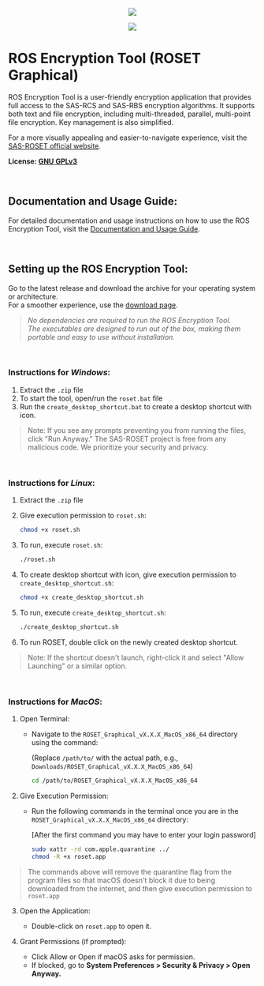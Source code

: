 <p align="center">
    <img  src="https://sas-roset.github.io/imgs/SAS_ROSET_LOGO_NAME.png"/>
</p>

<p align="center">
    <img src="https://sas-roset.github.io/imgs/SAS-ROSET_GUI_1.png"/>
</p>

# ROS Encryption Tool (ROSET Graphical)

ROS Encryption Tool is a user-friendly encryption application that provides full access to the SAS-RCS and SAS-RBS encryption algorithms. It supports both text and file encryption, including multi-threaded, parallel, multi-point file encryption. Key management is also simplified.

For a more visually appealing and easier-to-navigate experience, visit the [SAS-ROSET official website](https://sas-roset.github.io).

**License: [GNU GPLv3](LICENSE)**

<br/>

## **Documentation and Usage Guide**:
For detailed documentation and usage instructions on how to use the ROS Encryption Tool, visit the [Documentation and Usage Guide](https://sas-roset.github.io/docs/graphical/graphical.html).

<br/>

## Setting up the ROS Encryption Tool:

Go to the latest release and download the archive for your operating system or architecture.  
For a smoother experience, use the [download page](https://sas-roset.github.io/download.html).

> _No dependencies are required to run the ROS Encryption Tool._  
> _The executables are designed to run out of the box, making them portable and easy to use without installation._

<br/>

### Instructions for *Windows*:
1. Extract the `.zip` file
2. To start the tool, open/run the `roset.bat` file
3.  Run the `create_desktop_shortcut.bat` to create a desktop shortcut with icon.

> Note: If you see any prompts preventing you from running the files, click "Run Anyway."
> The SAS-ROSET project is free from any malicious code. We prioritize your security and privacy.

<br/>

### Instructions for *Linux*:
1. Extract the `.zip` file
2. Give execution permission to `roset.sh`:
    ```bash
   chmod +x roset.sh
    ```
4. To run, execute `roset.sh`:
   ```bash
   ./roset.sh
   ```

6. To create desktop shortcut with icon, give execution permission to `create_desktop_shortcut.sh`:
    ```bash
    chmod +x create_desktop_shortcut.sh
    ```

8. To run, execute `create_desktop_shortcut.sh`:
   ```bash
   ./create_desktop_shortcut.sh
   ```

10. To run ROSET, double click on the newly created desktop shortcut.

> Note: If the shortcut doesn't launch, right-click it and select "Allow Launching" or a similar option.

<br/>

### **Instructions for *MacOS***:

1. Open Terminal:
   - Navigate to the `ROSET_Graphical_vX.X.X_MacOS_x86_64` directory using the command:
     
     (Replace `/path/to/` with the actual path, e.g., `Downloads/ROSET_Graphical_vX.X.X_MacOS_x86_64`)

     ```bash
     cd /path/to/ROSET_Graphical_vX.X.X_MacOS_x86_64
     ```

2. Give Execution Permission:
   - Run the following commands in the terminal once you are in the `ROSET_Graphical_vX.X.X_MacOS_x86_64` directory:
     
     [After the first command you may have to enter your login password]

     ```bash
     sudo xattr -rd com.apple.quarantine ../
     chmod -R +x roset.app
     ```
> The commands above will remove the quarantine flag from the program files so that macOS doesn't block it due to being downloaded from the internet, and then give execution permission to `roset.app`

3. Open the Application:
   - Double-click on `roset.app` to open it.

4. Grant Permissions (if prompted):
   - Click Allow or Open if macOS asks for permission.
   - If blocked, go to **System Preferences > Security & Privacy > Open Anyway.**



<br/>
